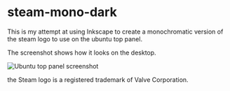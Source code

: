 steam-mono-dark
===============

This is my attempt at using Inkscape to create a monochromatic
version of the steam logo to use on the ubuntu top panel.

The screenshot shows how it looks on the desktop.

![Ubuntu top panel screenshot](https://raw.github.com/tiagovarela/steam-mono-dark/master/screenshot.png)

the Steam logo is a registered trademark of Valve Corporation.
